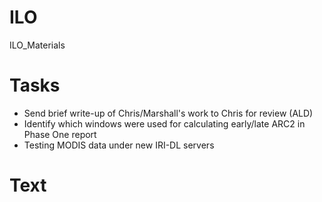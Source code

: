 ILO
===

ILO_Materials


Tasks 
=== 
* Send brief write-up of Chris/Marshall's work to Chris for review (ALD) 
* Identify which windows were used for calculating early/late ARC2 in Phase One report 
* Testing MODIS data under new IRI-DL servers


Text
===

<insert example here>  
